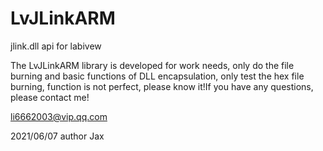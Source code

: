 # LvJLinkARM
 jlink.dll api for labivew
 
 The LvJLinkARM library  is developed for work needs, only do the file burning and basic functions of DLL encapsulation, only test the hex file burning, function is not perfect, please know it!If you have any questions, please contact me!
 
   li6662003@vip.qq.com
   
   2021/06/07 author Jax
